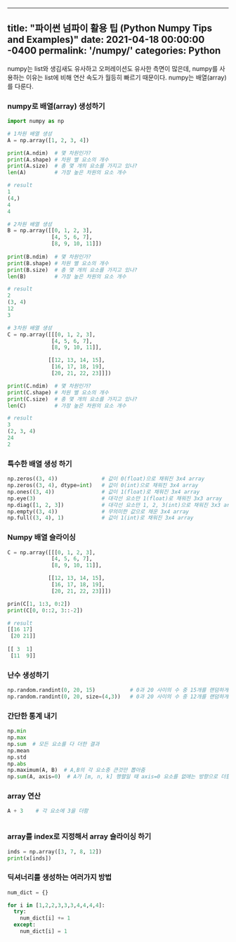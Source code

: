 
---
title: "파이썬 넘파이 활용 팁 (Python Numpy Tips and Examples)"
date: 2021-04-18 00:00:00 -0400
permalink: '/numpy/'
categories: Python
---

numpy는 list와 생김새도 유사하고 오퍼레이션도 유사한 측면이 많은데, numpy를 사용하는 이유는 list에 비해 연산 속도가 월등히 빠르기 때문이다. numpy는 배열(array)를 다룬다.

### numpy로 배열(array) 생성하기

```python
import numpy as np

# 1차원 배열 생성
A = np.array([1, 2, 3, 4])

print(A.ndim)  # 몇 차원인가?
print(A.shape) # 차원 별 요소의 개수
print(A.size)  # 총 몇 개의 요소를 가지고 있나?
len(A)         # 가장 높은 차원의 요소 개수

# result
1
(4,)
4
4
```

```python
# 2차원 배열 생성
B = np.array([[0, 1, 2, 3],
              [4, 5, 6, 7],
              [8, 9, 10, 11]])
              
print(B.ndim)  # 몇 차원인가?
print(B.shape) # 차원 별 요소의 개수
print(B.size)  # 총 몇 개의 요소를 가지고 있나?
len(B)         # 가장 높은 차원의 요소 개수

# result
2
(3, 4)
12
3
```

```python
# 3차원 배열 생성
C = np.array([[[0, 1, 2, 3],
              [4, 5, 6, 7],
              [8, 9, 10, 11]],

             [[12, 13, 14, 15],
              [16, 17, 18, 19],
              [20, 21, 22, 23]]])

print(C.ndim)  # 몇 차원인가?
print(C.shape) # 차원 별 요소의 개수
print(C.size)  # 총 몇 개의 요소를 가지고 있나?
len(C)         # 가장 높은 차원의 요소 개수

# result
3
(2, 3, 4)
24
2
```

### 특수한 배열 생성 하기

```python
np.zeros((3, 4))              # 값이 0(float)으로 채워진 3x4 array
np.zeros((3, 4), dtype=int)   # 값이 0(int)으로 채워진 3x4 array
np.ones((3, 4))               # 값이 1(float)로 채워진 3x4 array
np.eye(3)                     # 대각선 요소만 1(float)로 채워진 3x3 array
np.diag([1, 2, 3])            # 대각선 요소만 1, 2, 3(int)으로 채워진 3x3 array
np.empty((3, 4))              # 무의미한 값으로 채운 3x4 array
np.full((3, 4), 1)            # 값이 1(int)로 채워진 3x4 array
```

### Numpy 배열 슬라이싱

```python
C = np.array([[[0, 1, 2, 3],
              [4, 5, 6, 7],
              [8, 9, 10, 11]],

             [[12, 13, 14, 15],
              [16, 17, 18, 19],
              [20, 21, 22, 23]]])

prin(C[1, 1:3, 0:2])
print(C[0, 0::2, 3::-2])

# result
[[16 17]
 [20 21]]
 
[[ 3  1]
 [11  9]]
```

### 난수 생성하기

```python
np.random.randint(0, 20, 15)           # 0과 20 사이의 수 중 15개를 랜덤하게 생성
np.random.randint(0, 20, size=(4,3))   # 0과 20 사이의 수 중 12개를 랜덤하게 생성해 4x3 배열로
```

### 간단한 통계 내기

```python
np.min
np.max
np.sum  # 모든 요소를 다 더한 결과
np.mean
np.std
np.abs
np.maximum(A, B)  # A,B의 각 요소중 큰것만 뽑아줌
np.sum(A, axis=0)  # A가 [m, n, k] 행렬일 때 axis=0 요소를 없애는 방향으로 더함, 즉, [n, k]가 리턴되도록 더함
```

### array 연산

```python
A + 3    # 각 요소에 3을 더함



```

### array를 index로 지정해서 array 슬라이싱 하기

```python
inds = np.array([3, 7, 8, 12])
print(x[inds])
```



### 딕셔너리를 생성하는 여러가지 방법

```python
num_dict = {}

for i in [1,2,2,3,3,3,4,4,4,4]:
  try:
    num_dict[i] += 1
  except:
    num_dict[i] = 1
  
```




